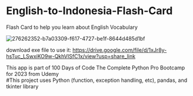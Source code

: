 # English-to-Indonesia-Flash-Card
Flash Card to help you learn about English Vocabulary

![276262352-b7a03309-f617-4727-be1f-8644d485d1bf](https://github.com/ikhsanmasu/100-Days-of-Code-The-Complete-Python-Pro-Bootcamp/assets/76894210/e3218377-b7c2-49c1-aca8-76b1b6dc6757)


download exe file to use it: https://drive.google.com/file/d/1xJr8y-hsTuc_LSwxiKO9w-QkhVISfC1x/view?usp=share_link <br>

This app is part of 100 Days of Code The Complete Python Pro Bootcamp for 2023 from Udemy <br>
#This project uses Python (function, exception handling, etc), pandas, and tkinter library <br>

